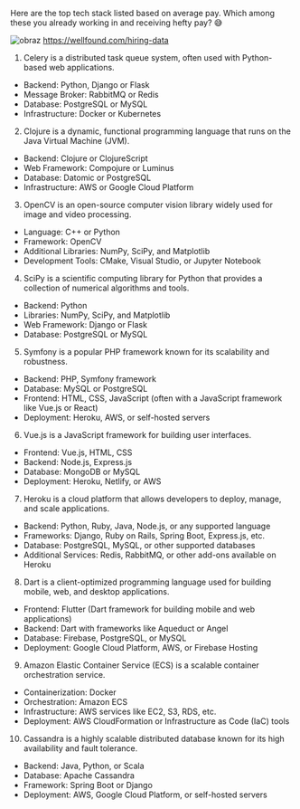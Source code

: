 Here are the top tech stack listed based on average pay. Which among these you already working in and receiving hefty pay? 😅


![obraz](https://github.com/cameramonit/docs/assets/5669657/708f207a-addc-4cc0-91fa-1f02d6c81653)
https://wellfound.com/hiring-data


1. Celery is a distributed task queue system, often used with Python-based web applications.
  - Backend: Python, Django or Flask
  - Message Broker: RabbitMQ or Redis
  - Database: PostgreSQL or MySQL
  - Infrastructure: Docker or Kubernetes

2. Clojure is a dynamic, functional programming language that runs on the Java Virtual Machine (JVM).
  - Backend: Clojure or ClojureScript
  - Web Framework: Compojure or Luminus
  - Database: Datomic or PostgreSQL
  - Infrastructure: AWS or Google Cloud Platform

3. OpenCV is an open-source computer vision library widely used for image and video processing.
  - Language: C++ or Python
  - Framework: OpenCV
  - Additional Libraries: NumPy, SciPy, and Matplotlib
  - Development Tools: CMake, Visual Studio, or Jupyter Notebook

4. SciPy is a scientific computing library for Python that provides a collection of numerical algorithms and tools.
  - Backend: Python
  - Libraries: NumPy, SciPy, and Matplotlib
  - Web Framework: Django or Flask
  - Database: PostgreSQL or MySQL

5. Symfony is a popular PHP framework known for its scalability and robustness.
  - Backend: PHP, Symfony framework
  - Database: MySQL or PostgreSQL
  - Frontend: HTML, CSS, JavaScript (often with a JavaScript framework like Vue.js or React)
  - Deployment: Heroku, AWS, or self-hosted servers

6. Vue.js is a JavaScript framework for building user interfaces.
  - Frontend: Vue.js, HTML, CSS
  - Backend: Node.js, Express.js
  - Database: MongoDB or MySQL
  - Deployment: Heroku, Netlify, or AWS

7. Heroku is a cloud platform that allows developers to deploy, manage, and scale applications.
  - Backend: Python, Ruby, Java, Node.js, or any supported language
  - Frameworks: Django, Ruby on Rails, Spring Boot, Express.js, etc.
  - Database: PostgreSQL, MySQL, or other supported databases
  - Additional Services: Redis, RabbitMQ, or other add-ons available on Heroku

8. Dart is a client-optimized programming language used for building mobile, web, and desktop applications.
  - Frontend: Flutter (Dart framework for building mobile and web applications)
  - Backend: Dart with frameworks like Aqueduct or Angel
  - Database: Firebase, PostgreSQL, or MySQL
  - Deployment: Google Cloud Platform, AWS, or Firebase Hosting

9. Amazon Elastic Container Service (ECS) is a scalable container orchestration service.
  - Containerization: Docker
  - Orchestration: Amazon ECS
  - Infrastructure: AWS services like EC2, S3, RDS, etc.
  - Deployment: AWS CloudFormation or Infrastructure as Code (IaC) tools

10. Cassandra is a highly scalable distributed database known for its high availability and fault tolerance.
  - Backend: Java, Python, or Scala
  - Database: Apache Cassandra
  - Framework: Spring Boot or Django
  - Deployment: AWS, Google Cloud Platform, or self-hosted servers
